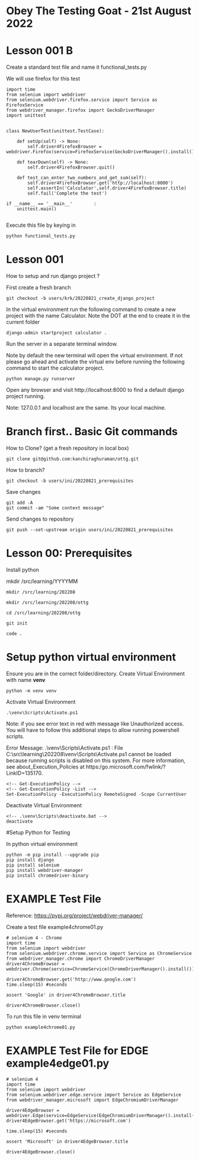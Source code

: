 # Obey The Testing Goat - 21st August 2022

# Lesson 001 B
Create a standard test file and name it functional_tests.py

We will use firefox for this test
```
import time
from selenium import webdriver
from selenium.webdriver.firefox.service import Service as FirefoxService
from webdriver_manager.firefox import GeckoDriverManager
import unittest


class NewUserTest(unittest.TestCase):

    def setUp(self) -> None:
        self.driver4FirefoxBrowser = webdriver.Firefox(service=FirefoxService(GeckoDriverManager().install()))

    def tearDown(self) -> None:
        self.driver4FirefoxBrowser.quit()

    def test_can_enter_two_numbers_and_get_sum(self):
        self.driver4FirefoxBrowser.get('http://localhost:8000')
        self.assertIn('Calculator',self.driver4FirefoxBrowser.title)
        self.fail('Complete the test')

if __name__ == '__main__'        :
    unittest.main()


```
Execute this file by keying in
```
python functional_tests.py
```

# Lesson 001
How to setup and run django project ?

First create a fresh branch
```
git checkout -b users/krk/20220821_create_django_project
```

In the virtual environment run the following command to create a new project with the name Calculator. Note the DOT at the end to create it in the current folder

```
django-admin startproject calculator .

```

Run the server in a separate terminal window.

Note by default the new terminal will open the virtual environment. If not please go ahead and activate the virtual env before running the following command to start the calculator project.

```
python manage.py runserver
```
Open any browser and visit http://localhost:8000 to find a default django project running.

Note: 127.0.0.1 and localhost are the same. Its your local machine.

# Branch first.. Basic Git commands

How to Clone? (get a fresh repository in local box)
```
git clone git@github.com:kanchiraghuraman/ottg.git
```

How to branch?

```
git checkout -b users/ini/20220821_prerequisites
```

Save changes
```
git add -A
git commit -am "Some context message"
```

Send changes to repository
```
git push --set-upstream origin users/ini/20220821_prerequisites
```


# Lesson 00: Prerequisites

Install python

mkdir /src/learning/YYYYMM

```
mkdir /src/learning/202208

mkdir /src/learning/202208/ottg

cd /src/learning/202208/ottg

git init

code .
```

# Setup python virtual environment

Ensure you are in the correct folder/directory.
Create Virtual Environment with name **venv**
```
python -m venv venv
```
Activate Virtual Environment
```
.\venv\Scripts\Activate.ps1
```
Note: if you see error text in red with message like Unauthorized access. You will have to follow this additional steps to allow running powershell scripts.

Error Message: .\venv\Scripts\Activate.ps1 : File C:\src\learning\202208\venv\Scripts\Activate.ps1 cannot be loaded because running scripts is disabled on this system. For more information, see about_Execution_Policies at https:/go.microsoft.com/fwlink/?LinkID=135170.

```
<!-- Get-ExecutionPolicy -->
<!-- Get-ExecutionPolicy -List -->
Set-ExecutionPolicy -ExecutionPolicy RemoteSigned -Scope CurrentUser
```

Deactivate Virtual Environment
```
<!-- .\venv\Scripts\deactivate.bat -->
deactivate

```

#Setup Python for Testing

In python virtual environment

```
python -m pip install --upgrade pip
pip install django
pip install selenium
pip install webdriver-manager
pip install chromedriver-binary
```

# EXAMPLE Test File

Reference: https://pypi.org/project/webdriver-manager/

Create a test file example4chrome01.py

```
# selenium 4 - Chrome
import time
from selenium import webdriver
from selenium.webdriver.chrome.service import Service as ChromeService
from webdriver_manager.chrome import ChromeDriverManager
driver4ChromeBrowser = webdriver.Chrome(service=ChromeService(ChromeDriverManager().install()))

driver4ChromeBrowser.get('http://www.google.com')
time.sleep(15) #seconds

assert 'Google' in driver4ChromeBrowser.title

driver4ChromeBrowser.close()

```

To run this file in venv terminal
```
python example4chrome01.py
```

# EXAMPLE Test File for EDGE example4edge01.py

```
# selenium 4
import time
from selenium import webdriver
from selenium.webdriver.edge.service import Service as EdgeService
from webdriver_manager.microsoft import EdgeChromiumDriverManager

driver4EdgeBrowser = webdriver.Edge(service=EdgeService(EdgeChromiumDriverManager().install()))
driver4EdgeBrowser.get('https://microsoft.com')

time.sleep(15) #seconds

assert 'Microsoft' in driver4EdgeBrowser.title

driver4EdgeBrowser.close()

```
